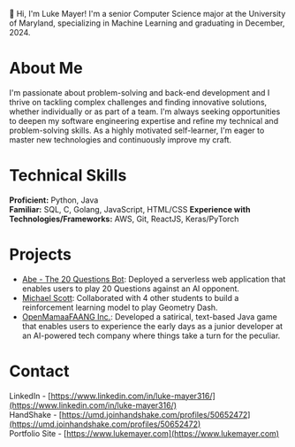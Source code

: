 👋 Hi, I'm Luke Mayer! I'm a senior Computer Science major at the University of Maryland, specializing in Machine Learning and graduating in December, 2024.

# About Me

I'm passionate about problem-solving and back-end development and I thrive on tackling complex challenges and finding innovative solutions, whether individually or as part of a team. I'm always seeking opportunities to deepen my software engineering expertise and refine my technical and problem-solving skills. As a highly motivated self-learner, I'm eager to master new technologies and continuously improve my craft.

# Technical Skills

**Proficient:** Python, Java  
**Familiar:** SQL, C, Golang, JavaScript, HTML/CSS 
**Experience with Technologies/Frameworks:** AWS, Git, ReactJS, Keras/PyTorch

# Projects

- [Abe - The 20 Questions Bot](https://github.com/luke-mayer/20-Questions-Site): Deployed a serverless web application that enables users to play 20 Questions against an AI opponent.
- [Michael Scott](https://github.com/luke-mayer/michael-scott): Collaborated with 4 other students to build a reinforcement learning model to play Geometry Dash.
- [OpenMamaaFAANG Inc.](https://github.com/luke-mayer/open-mamaa-faang-inc): Developed a satirical, text-based Java game that enables users to experience the early days as a junior developer at an AI-powered tech company where things take a turn for the peculiar.

# Contact

LinkedIn - [https://www.linkedin.com/in/luke-mayer316/](https://www.linkedin.com/in/luke-mayer316/)  
HandShake - [https://umd.joinhandshake.com/profiles/50652472](https://umd.joinhandshake.com/profiles/50652472)  
Portfolio Site - [https://www.lukemayer.com](https://www.lukemayer.com)
